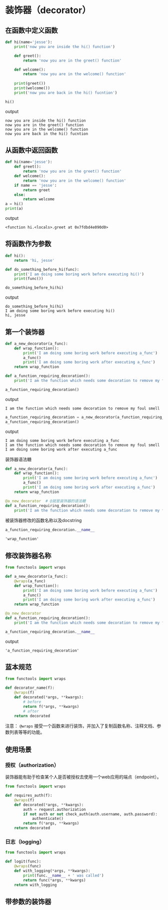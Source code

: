 # 装饰器（decorator）

## 在函数中定义函数

``` Python
def hi(name='jesse'):
    print('now you are inside the hi() function')

    def greet():
        return 'now you are in the greet() function'

    def welcome():
        return 'now you are in the welcome() function'
    
    print(greet())
    print(welcome())
    print('now you are back in the hi() fucntion')

hi()
```

output

``` text
now you are inside the hi() function
now you are in the greet() function
now you are in the welcome() function
now you are back in the hi() fucntion
```

## 从函数中返回函数

``` Python
def hi(name='jesse'):
    def greet():
        return 'now you are in the greet() function'
    def welcome():
        return 'now you are in the welcome() function'
    if name == 'jesse':
        return greet
    else:
        return welcome
a = hi()
print(a)
```

output

``` text
<function hi.<locals>.greet at 0x7fdbd4e090d0>
```

## 将函数作为参数

``` Python
def hi():
    return 'hi, jesse'

def do_something_before_hi(func):
    print('I am doing some boring work before executing hi()')
    print(func())

do_something_before_hi(hi)
```

output

``` text
do_something_before_hi(hi)
I am doing some boring work before executing hi()
hi, jesse
```

## 第一个装饰器

``` Python
def a_new_decorator(a_func):
    def wrap_function():
        print('I am doing some boring work before executing a_func')
        a_func()
        print('I am doing some boring work after executing a_func')
    return wrap_function

def a_function_requiring_decoration():
    print('I am the function which needs some decoration to remove my foul smell')
```

``` Python
a_function_requiring_decoration()
```

output

``` text
I am the function which needs some decoration to remove my foul smell
```

``` Python
a_function_requiring_decoration = a_new_decorator(a_function_requiring_decoration)
a_function_requiring_decoration()
```

output

``` text
I am doing some boring work before executing a_func
I am the function which needs some decoration to remove my foul smell
I am doing some boring work after executing a_func
```

装饰器语法糖

``` Python
def a_new_decorator(a_func):
    def wrap_function():
        print('I am doing some boring work before executing a_func')
        a_func()
        print('I am doing some boring work after executing a_func')
    return wrap_function

@a_new_decorator  # @就是装饰器的语法糖
def a_function_requiring_decoration():
    print('I am the function which needs some decoration to remove my foul smell')
```

被装饰器修改的函数名称以及docstring

``` Python
a_function_requiring_decoration.__name__
```

``` text
'wrap_function'
```

## 修改装饰器名称

``` Python
from functools import wraps

def a_new_decorator(a_func):
    @wraps(a_func)
    def wrap_function():
        print('I am doing some boring work before executing a_func')
        a_func()
        print('I am doing some boring work after executing a_func')
    return wrap_function

@a_new_decorator
def a_function_requiring_decoration():
    print('I am the function which needs some decoration to remove my foul smell')
```

``` python
a_function_requiring_decoration.__name__
```

output

``` text
'a_function_requiring_decoration'
```

## 蓝本规范

``` Python
from functools import wraps

def decorator_name(f):
    @wraps(f)
    def decorated(*args, **kwargs):
        # before
        return f(*args, **kwargs)
        # after
    return decorated
```

注意： `@wraps` 接受一个函数来进行装饰，并加入了复制函数名称、注释文档、参数列表等等的功能。

## 使用场景

### 授权（authorization）

装饰器能有助于检查某个人是否被授权去使用一个web应用的端点（endpoint）。

``` Python
from functools import wraps

def requires_auth(f):
    @wraps(f)
    def decorated(*args, **kwargs):
        auth = request.authorization
        if not auth or not check_auth(auth.username, auth.password):
            authenticate()
        return f(*args, **kwargs)
    return decorated
```

### 日志（logging）

``` Python
from functools import wraps

def logit(func):
    @wraps(func)
    def with_logging(*args, **kwargs):
        print(func.__name__ + ' was called')
        return func(*args, **kwargs)
    return with_logging
```

## 带参数的装饰器
